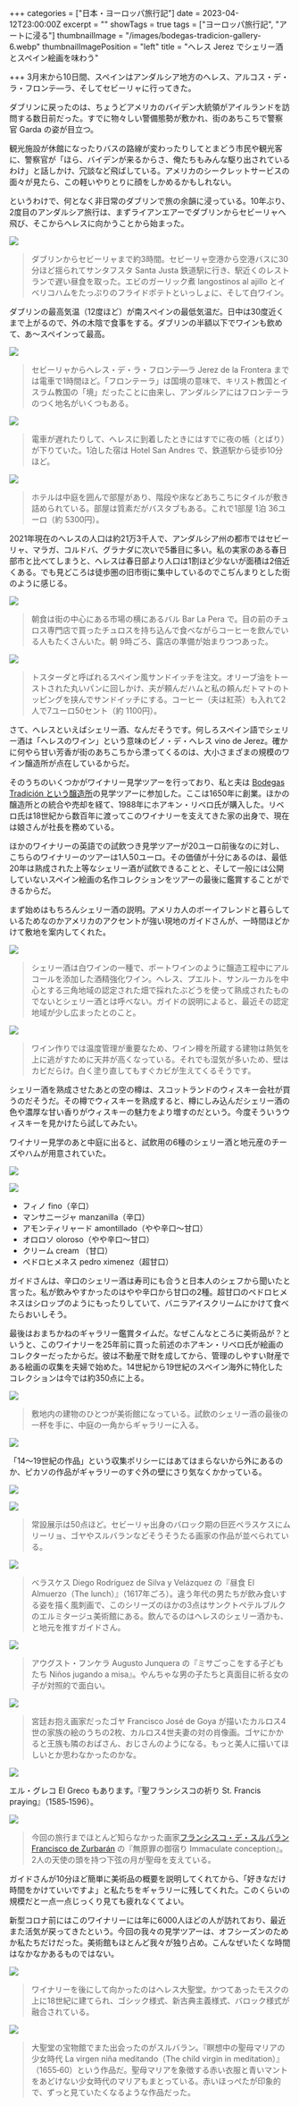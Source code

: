 +++
categories = ["日本・ヨーロッパ旅行記"]
date = 2023-04-12T23:00:00Z
excerpt = ""
showTags = true
tags = ["ヨーロッパ旅行記", "アートに浸る"]
thumbnailImage = "/images/bodegas-tradicion-gallery-6.webp"
thumbnailImagePosition = "left"
title = "へレス Jerez でシェリー酒とスペイン絵画を味わう"

+++
3月末から10日間、スペインはアンダルシア地方のへレス、アルコス・デ・ラ・フロンテ―ラ、そしてセビーリャに行ってきた。

<!--more-->

ダブリンに戻ったのは、ちょうどアメリカのバイデン大統領がアイルランドを訪問する数日前だった。すでに物々しい警備態勢が敷かれ、街のあちこちで警察官 Garda の姿が目立つ。

観光施設が休館になったりバスの路線が変わったりしてとまどう市民や観光客に、警察官が「ほら、バイデンが来るからさ、俺たちもみんな駆り出されているわけ」と話しかけ、冗談など飛ばしている。アメリカのシークレットサービスの面々が見たら、この軽いやりとりに顔をしかめるかもしれない。

というわけで、何となく非日常のダブリンで旅の余韻に浸っている。10年ぶり、2度目のアンダルシア旅行は、まずライアンエアーでダブリンからセビーリャへ飛び、そこからへレスに向かうことから始まった。

![](/images/santa-justa-lunch.webp)

> ダブリンからセビーリャまで約3時間。セビーリャ空港から空港バスに30分ほど揺られてサンタフスタ Santa Justa 鉄道駅に行き、駅近くのレストランで遅い昼食を取った。エビのガーリック煮 langostinos al ajillo とイベリコハムをたっぷりのフライドポテトといっしょに、そして白ワイン。

ダブリンの最高気温（12度ほど）が南スペインの最低気温だ。日中は30度近くまで上がるので、外の木陰で食事をする。ダブリンの半額以下でワインも飲めて、あ〜スペインって最高。

![](/images/map_of_andalusia.gif)

> セビーリャからへレス・デ・ラ・フロンテ―ラ Jerez de la Frontera までは電車で1時間ほど。「フロンテーラ」は国境の意味で、キリスト教国とイスラム教国の「境」だったことに由来し、アンダルシアにはフロンテーラのつく地名がいくつもある。

![](/images/jerezu-hotel-1.webp)

> 電車が遅れたりして、へレスに到着したときにはすでに夜の帳（とばり）が下りていた。1泊した宿は Hotel San Andres で、鉄道駅から徒歩10分ほど。

![](/images/jerezu-hotel-2.webp)

> ホテルは中庭を囲んで部屋があり、階段や床などあちこちにタイルが敷き詰められている。部屋は質素だがバスタブもある。これで1部屋 1泊 36ユーロ（約 5300円）。

2021年現在のへレスの人口は約21万3千人で、アンダルシア州の都市ではセビーリャ、マラガ、コルドバ、グラナダに次いで5番目に多い。私の実家のある春日部市と比べてしまうと、へレスは春日部より人口は1割ほど少ないが面積は2倍近くある。でも見どころは徒歩圏の旧市街に集中しているのでこぢんまりとした街のように感じる。

![](/images/jerez-breakfast-2.webp)

> 朝食は街の中心にある市場の横にあるバル Bar La Pera で。目の前のチュロス専門店で買ったチュロスを持ち込んで食べながらコーヒーを飲んでいる人もたくさんいた。朝 9時ごろ、露店の準備が始まりつつあった。

![](/images/jerez-breakfast-1.webp)

> トスターダと呼ばれるスペイン風サンドイッチを注文。オリーブ油をトーストされた丸いパンに回しかけ、夫が頼んだハムと私の頼んだトマトのトッピングを挟んでサンドイッチにする。コーヒー（夫は紅茶）も入れて2人で7ユーロ50セント（約 1100円）。

さて、へレスといえばシェリー酒、なんだそうです。何しろスペイン語でシェリー酒は「へレスのワイン」という意味のビノ・デ・へレス vino de Jerez。確かに何やら甘い芳香が街のあちこちから漂ってくるのは、大小さまざまの規模のワイン醸造所が点在しているからだ。

そのうちのいくつかがワイナリー見学ツアーを行っており、私と夫は [Bodegas Tradición という醸造所](https://bodegastradicion.es/en/)の見学ツアーに参加した。ここは1650年に創業。ほかの醸造所との統合や売却を経て、1988年にホアキン・リベロ氏が購入した。リベロ氏は18世紀から数百年に渡ってこのワイナリーを支えてきた家の出身で、現在は娘さんが社長を務めている。

ほかのワイナリーの英語での試飲つき見学ツアーが20ユーロ前後なのに対し、こちらのワイナリーのツアーは1人50ユーロ。その価値が十分にあるのは、最低20年は熟成された上等なシェリー酒が試飲できることと、そして一般には公開していないスペイン絵画の名作コレクションをツアーの最後に鑑賞することができるからだ。

まず始めはもちろんシェリー酒の説明。アメリカ人のボーイフレンドと暮らしているためなのかアメリカのアクセントが強い現地のガイドさんが、一時間ほどかけて敷地を案内してくれた。

![](/images/bodegas-tradicion-1.webp)

> シェリー酒は白ワインの一種で、ポートワインのように醸造工程中にアルコールを添加した酒精強化ワイン。へレス、プエルト、サンルーカルを中心とする三角地域の認定された畑で採れたぶどうを使って熟成されたものでないとシェリー酒とは呼べない。ガイドの説明によると、最近その認定地域が少し広まったとのこと。

![](/images/bodegas-tradicion-2.webp)

> ワイン作りでは温度管理が重要なため、ワイン樽を所蔵する建物は熱気を上に逃がすために天井が高くなっている。それでも湿気が多いため、壁はカビだらけ。白く塗り直してもすぐカビが生えてくるそうです。

シェリー酒を熟成させたあとの空の樽は、スコットランドのウィスキー会社が買うのだそうだ。その樽でウィスキーを熟成すると、樽にしみ込んだシェリー酒の色や濃厚な甘い香りがウィスキーの魅力をより増すのだという。今度そういうウィスキーを見かけたら試してみたい。

ワイナリー見学のあと中庭に出ると、試飲用の6種のシェリー酒と地元産のチーズやハムが用意されていた。

![](/images/bodegas-tradicion-tasting-1.webp)

![](/images/bodegas-tradicion-tasting-2.webp)

* フィノ fino（辛口）
* マンサニージャ manzanilla（辛口）
* アモンティリャード amontillado（やや辛口～甘口）
* オロロソ oloroso（やや辛口～甘口）
* クリーム cream （甘口）
* ペドロヒメネス pedro ximenez（超甘口）

ガイドさんは、辛口のシェリー酒は寿司にも合うと日本人のシェフから聞いたと言った。私が飲みやすかったのはやや辛口から甘口の2種。超甘口のペドロヒメネスはシロップのようにもったりしていて、バニラアイスクリームにかけて食べたらおいしそう。

最後はおまちかねのギャラリー鑑賞タイムだ。なぜこんなところに美術品が？というと、このワイナリーを25年前に買った前述のホアキン・リベロ氏が絵画のコレクターだったからだ。彼は不動産で財を成してから、管理のしやすい財産である絵画の収集を夫婦で始めた。14世紀から19世紀のスペイン海外に特化したコレクションは今では約350点に上る。

![](/images/bodegas-tradicion-gallery-4.webp)

> 敷地内の建物のひとつが美術館になっている。試飲のシェリー酒の最後の一杯を手に、中庭の一角からギャラリーに入る。

![](/images/bodegas-tradicion-gallery-5.webp)

「14～19世紀の作品」という収集ポリシーにはあてはまらないから外にあるのか、ピカソの作品がギャラリーのすぐ外の壁にさり気なくかかっている。

![](/images/bodegas-tradicion-gallery-8.webp)

![](/images/bodegas-tradicion-gallery-2.webp)

> 常設展示は50点ほど。セビーリャ出身のバロック期の巨匠ベラスケスにムリーリョ、ゴヤやスルバランなどそうそうたる画家の作品が並べられている。

![](/images/bodegas-tradicion-gallery-7.webp)

> ベラスケス Diego Rodríguez de Silva y Velázquez の『昼食 El Almuerzo（The lunch）』（1617年ごろ）。違う年代の男たちが飲み食いする姿を描く風刺画で、このシリーズのほかの3点はサンクトペテルブルクのエルミタージュ美術館にある。飲んでるのはへレスのシェリー酒かも、と地元を推すガイドさん。

![](/images/bodegas-tradicion-gallery-1.webp)

> アウグスト・フンケラ Augusto Junquera の『ミサごっこをする子どもたち Niños jugando a misa』。やんちゃな男の子たちと真面目に祈る女の子が対照的で面白い。

![](/images/bodegas-tradicion-gallery-6.webp)

> 宮廷お抱え画家だったゴヤ Francisco José de Goya が描いたカルロス4世の家族の絵のうちの2枚、カルロス4世夫妻の対の肖像画。ゴヤにかかると王族も隣のおばさん、おじさんのようになる。もっと美人に描いてほしいとか思わなかったのかな。

![](/images/bodegas-tradicion-gallery-3.webp)

エル・グレコ El Greco もあります。『聖フランシスコの祈り St. Francis praying』（1585‐1596）。

![](/images/imacular-conception-francisco-de-zurbaran.jpg)

> 今回の旅行までほとんど知らなかった画家[フランシスコ・デ・スルバラン Francisco de Zurbarán](https://aznalfarache.blogspot.com/2013/11/zurbaran-y-la-inmaculada-concepcion.html) の『無原罪の御宿り Immaculate conception』。2人の天使の頭を持つ下弦の月が聖母を支えている。

ガイドさんが10分ほど簡単に美術品の概要を説明してくれてから、「好きなだけ時間をかけていいですよ」と私たちをギャラリーに残してくれた。このくらいの規模だと一点一点じっくり見ても疲れなくてよい。

新型コロナ前にはこのワイナリーには年に6000人ほどの人が訪れており、最近また活気が戻ってきたという。今回の我々の見学ツアーは、オフシーズンのためか私たちだけだった。美術館もほとんど我々が独り占め。こんなぜいたくな時間はなかなかあるものではない。

![](/images/jerez-cathedral-3.webp)

> ワイナリーを後にして向かったのはへレス大聖堂。かつてあったモスクの上に18世紀に建てられ、ゴシック様式、新古典主義様式、バロック様式が融合されている。

![](/images/jerez-cathedral-2.webp)

> 大聖堂の宝物館でまた出会ったのがスルバラン。『瞑想中の聖母マリアの少女時代 La virgen niña meditando（The child virgin in meditation）』（1655‐60）という作品だ。聖母マリアを象徴する赤い衣服と青いマントをあどけない少女時代のマリアもまとっている。赤いほっぺたが印象的で、ずっと見ていたくなるような作品だった。